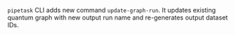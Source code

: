 `pipetask` CLI adds new command `update-graph-run`. It updates existing quantum graph with new output run name and re-generates output dataset IDs.
